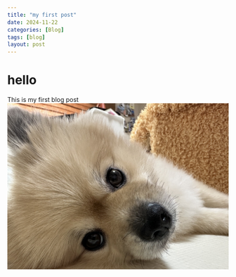 ```yaml
---
title: "my first post"
date: 2024-11-22
categories: [Blog]
tags: [blog]
layout: post
---
```

# hello
This is my first blog post
![Alt text](/assets/img/mongblang.jpeg)